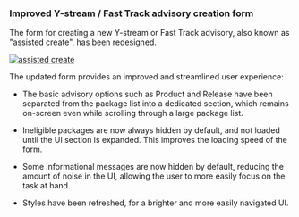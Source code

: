 ### Improved Y-stream / Fast Track advisory creation form

The form for creating a new Y-stream or Fast Track advisory, also known as
"assisted create", has been redesigned.

[![assisted create](images/3.11.8/new_qu.png)](images/3.11.8/new_qu.png)

The updated form provides an improved and streamlined user experience:

* The basic advisory options such as Product and Release have been separated
  from the package list into a dedicated section, which remains on-screen even
  while scrolling through a large package list.

* Ineligible packages are now always hidden by default, and not loaded until the
  UI section is expanded.  This improves the loading speed of the form.

* Some informational messages are now hidden by default, reducing the amount of
  noise in the UI, allowing the user to more easily focus on the task at hand.

* Styles have been refreshed, for a brighter and more easily navigated UI.
